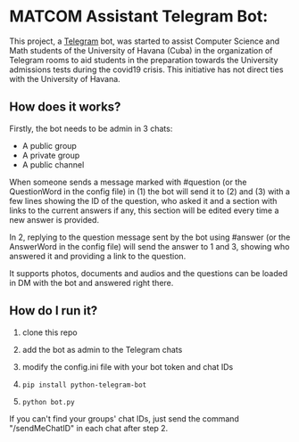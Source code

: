 # MATCOM Assistant Telegram Bot:

This project, a [Telegram](https://telegram.org/) bot, was started to assist Computer Science and Math students of the University of Havana (Cuba) in the organization of Telegram rooms to aid students in the preparation towards the University admissions tests during the covid19 crisis. This initiative has not direct ties with the University of Havana.

## How does it works?

Firstly, the bot needs to be admin in 3 chats:

- A public group
- A private group
- A public channel

When someone sends a message marked with #question (or the QuestionWord in the config 
file) in (1) the bot will send it to (2) and (3) with a few lines showing the ID of the question, who asked it and a section with links to the current answers if any, this section will be edited every time a new answer is provided. 

In 2, replying to the question message sent by the bot using #answer (or the AnswerWord in the 
config file) will send the answer to 1 and 3, showing who answered it and providing a link to the question. 

It supports photos, documents and audios and the questions can be loaded in DM with the bot and answered right there.

## How do I run it?

1. clone this repo

2. add the bot as admin to the Telegram chats

3. modify the config.ini file with your bot token and chat IDs

4. ```
   pip install python-telegram-bot
   ```

5. ```
   python bot.py
   ```


If you can't find your groups' chat IDs, just send the command "/sendMeChatID"
in each chat after step 2. 